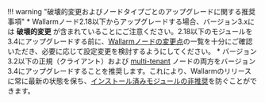 !!! warning "破壊的変更およびノードタイプごとのアップグレードに関する推奨事項"
    * Wallarmノード2.18以下からアップグレードする場合、バージョン3.xには **破壊的変更** が含まれていることにご注意ください。2.18以下のモジュールを3.4にアップグレードする前に、[Wallarmノードの変更点](what-is-new.md)の一覧を十分にご確認いただき、必要に応じて設定変更を検討するようにしてください。
    * バージョン3.2以下の正規（クライアント）および [multi-tenant](../installation/multi-tenant/overview.md) ノードの両方をバージョン3.4にアップグレードすることを推奨します。これにより、Wallarmのリリースに常に最新の状態を保ち、[インストール済みモジュールの非推奨](versioning-policy.md#version-support)を防ぐことができます。